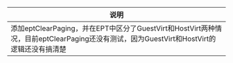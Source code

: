 |说明|
|----|
|添加eptClearPaging，并在EPT中区分了GuestVirt和HostVirt两种情况，目前eptClearPaging还没有测试，因为GuestVirt和HostVirt的逻辑还没有搞清楚|